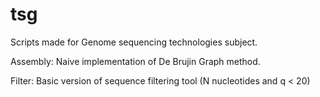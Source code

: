 # tsg

Scripts made for Genome sequencing technologies subject.

Assembly: Naive implementation of De Brujin Graph method.

Filter: Basic version of sequence filtering tool (N nucleotides and q < 20)

